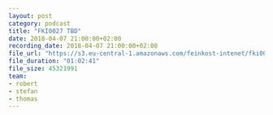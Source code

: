 ```yaml
---
layout: post
category: podcast
title: "FKI0027 TBD"
date: 2018-04-07 21:00:00+02:00
recording_date: 2018-04-07 21:00:00+02:00
file_url: "https://s3.eu-central-1.amazonaws.com/feinkost-intenet/fki0027.mp3"
file_duration: "01:02:41"
file_size: 45321991
team:
- robert
- stefan
- thomas
---
```

